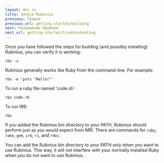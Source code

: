 ```yaml
---
layout: doc_ru
title: Запуск Rubinius
previous: Сборка
previous_url: getting-started/building
next: Разрешение Проблем
next_url: getting-started/troubleshooting
---
```


Once you have followed the steps for building (and possibly installing)
Rubinius, you can verify it is working:

    rbx -v

Rubinius generally works like Ruby from the command-line. For example:

    rbx -e 'puts "Hello!"'

To run a ruby file named 'code.rb':

    rbx code.rb

To run IRB:

    rbx

If you added the Rubinius bin directory to your PATH, Rubinius should perform
just as you would expect from MRI. There are commands for `ruby`, `rake`,
`gem`, `irb`, `ri`, and `rdoc`.

You can add the Rubinius bin directory to your PATH only when you want to use
Rubinius. This way, it will not interfere with your normally installed Ruby
when you do not want to use Rubinius.
